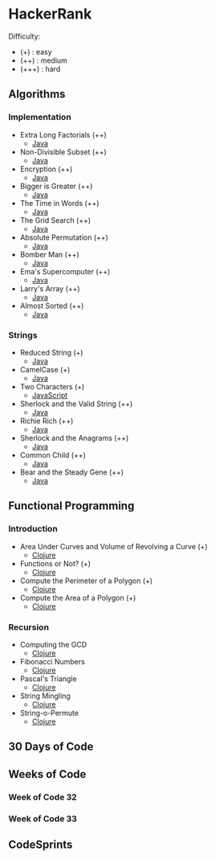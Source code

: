 # HackerRank

Difficulty:
- (+) : easy
- (++) : medium
- (+++) : hard

## Algorithms

### Implementation
- Extra Long Factorials (++)
  - [Java](./algorithms/implementation/extra-long-factorials.java)  
- Non-Divisible Subset (++)
  - [Java](./algorithms/implementation/non-divisible-subset.java)  
- Encryption (++)
  - [Java](./algorithms/implementation/encryption.java)  
- Bigger is Greater (++)
  - [Java](./algorithms/implementation/bigger-is-greater.java)  
- The Time in Words (++)
  - [Java](./algorithms/implementation/the-time-in-words.java)  
- The Grid Search (++)
  - [Java](./algorithms/implementation/the-grid-search.java)  
- Absolute Permutation (++)
  - [Java](./algorithms/implementation/absolute-permutation.java)
- Bomber Man (++)
  - [Java](./algorithms/implementation/bomber-man.java)
- Ema's Supercomputer (++)
  - [Java](./algorithms/implementation/emas-supercomputer.java)
- Larry's Array (++)
  - [Java](./algorithms/implementation/larrys-array.java)
- Almost Sorted (++)
  - [Java](./algorithms/implementation/almost-sorted.java)

### Strings
- Reduced String (+)
  - [Java](./algorithms/strings/reduced-string.java)
- CamelCase (+)
  - [Java](./algorithms/strings/camel-case.java)
- Two Characters (+)
  - [JavaScript](./algorithms/strings/two-characters.js)
- Sherlock and the Valid String (++)
  - [Java](./algorithms/strings/sherlock-and-valid-string.java)
- Richie Rich (++)
  - [Java](./algorithms/strings/richie-rich.java)
- Sherlock and the Anagrams (++)
  - [Java](./algorithms/strings/sherlock-and-anagrams.java)
- Common Child (++)
  - [Java](./algorithms/strings/common-child.java)
- Bear and the Steady Gene (++)
  - [Java](./algorithms/strings/bear-and-steady-gene.java)

## Functional Programming

### Introduction
- Area Under Curves and Volume of Revolving a Curve (+)
  - [Clojure](./functional-programming/area-under-curves-and-volume-of-revolving-a-curve.clj)
- Functions or Not? (+)
  - [Clojure](./functional-programming/functions-or-not.clj)
- Compute the Perimeter of a Polygon (+)
  - [Clojure](./functional-programming/introduction/compute-the-perimeter-of-a-polygon.clj)
- Compute the Area of a Polygon (+)
  - [Clojure](functional-programming/introduction/compute-the-area-of-a-polygon.clj)

### Recursion
- Computing the GCD
  - [Clojure](./functional-programming/recursion/computing-the-gcd.clj)
- Fibonacci Numbers
  - [Clojure](./functional-programming/recursion/fibonacci-numbers.clj)
- Pascal's Triangle
  - [Clojure](./functional-programming/recursion/pascals-triangle.clj)
- String Mingling
  - [Clojure](./functional-programming/recursion/string-mingling.clj)
- String-o-Permute
  - [Clojure](./functional-programming/recursion/string-o-permute.clj)

## 30 Days of Code

## Weeks of Code

### Week of Code 32

### Week of Code 33


## CodeSprints
